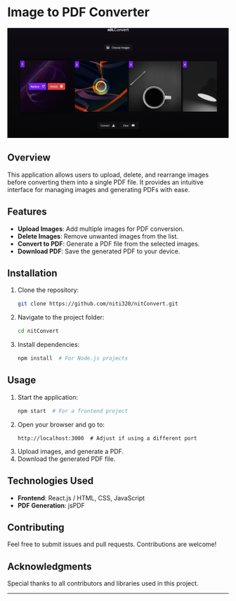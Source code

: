 # Image to PDF Converter

![App Screenshot](/image.png)


## Overview
This application allows users to upload, delete, and rearrange images before converting them into a single PDF file. It provides an intuitive interface for managing images and generating PDFs with ease.

## Features
- **Upload Images**: Add multiple images for PDF conversion.
- **Delete Images**: Remove unwanted images from the list.
- **Convert to PDF**: Generate a PDF file from the selected images.
- **Download PDF**: Save the generated PDF to your device.

## Installation

1. Clone the repository:
   ```sh
   git clone https://github.com/niti320/nitConvert.git
   ```
2. Navigate to the project folder:
   ```sh
   cd nitConvert
   ```
3. Install dependencies:
   ```sh
   npm install  # For Node.js projects
   ```

## Usage

1. Start the application:
   ```sh
   npm start  # For a frontend project
   ```
2. Open your browser and go to:
   ```
   http://localhost:3000  # Adjust if using a different port
   ```
3. Upload images, and generate a PDF.
4. Download the generated PDF file.

## Technologies Used
- **Frontend**: React.js / HTML, CSS, JavaScript
- **PDF Generation**: jsPDF 

## Contributing
Feel free to submit issues and pull requests. Contributions are welcome!


## Acknowledgments
Special thanks to all contributors and libraries used in this project.

---


